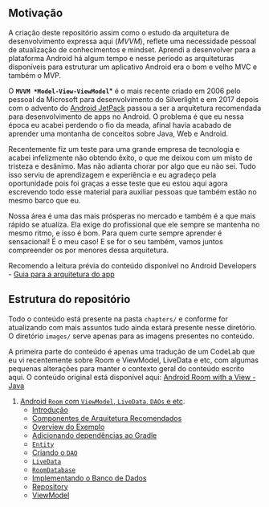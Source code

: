 ## Motivação
A criação deste repositório assim como o estudo da arquitetura de desenvolvimento expressa aqui (*MVVM*), reflete uma necessidade pessoal de atualização de conhecimentos e mindset. Aprendi a desenvolver para a plataforma Android há algum tempo e nesse período as arquiteturas disponíveis para estruturar um aplicativo Android era o bom e velho MVC e também o MVP. 

O **`MVVM *Model-View-ViewModel`*** é o mais recente criado em 2006 pelo pessoal da Microsoft para desenvolvimento do Silverlight e em 2017 depois com o advento do [Android JetPack](https://developer.android.com/jetpack/) passou a ser a arquitetura recomendada para desenvolvimento de apps no Android. O problema é que eu nessa época eu acabei perdendo o fio da meada, afinal havia acabado de aprender uma montanha de conceitos sobre Java, Web e Android. 

Recentemente fiz um teste para uma grande empresa de tecnologia e acabei infelizmente não obtendo êxito, o que me deixou com um misto de tristeza e desânimo. Mas não adianta chorar por algo que eu não sei. Tudo isso serviu de aprendizagem e experiência e eu agradeço pela oportunidade pois foi graças a esse teste que eu estou aqui agora escrevendo todo esse material para auxiliar pessoas que também estão no mesmo barco que eu.     

Nossa área é uma das mais prósperas no mercado e também é a que mais rápido se atualiza. Ela exige do profissional que ele sempre se mantenha no mesmo ritmo, e isso é bom. Para quem curte sempre aprender é sensacional! É o meu caso! E se for o seu também, vamos juntos compreender os por menores dessa arquitetura.

Recomendo a leitura prévia do conteúdo disponível no Android Developers - [Guia para a arquitetura do app](https://developer.android.com/jetpack/docs/guide)


## Estrutura do repositório
Todo o conteúdo está presente na pasta `chapters/` e conforme for atualizando com mais assuntos tudo ainda estará presente nesse diretório. O diretório `images/` serve apenas para as imagens presentes no conteúdo. 

A primeira parte do conteúdo é apenas uma tradução de um CodeLab que eu vi recentemente sobre Room e ViewModel, LiveData e etc, com algumas pequenas alterações para manter o contexto geral do conteúdo escrito aqui. O conteúdo original está disponível aqui: [Android Room with a View - Java](https://codelabs.developers.google.com/codelabs/android-room-with-a-view)  

1. [Android `Room` com `ViewModel`, `LiveData`, `DAOs` e etc](https://github.com/eduardowgmendes/android-studies/blob/master/chapters/09-introduction-mvvm.md#introdu%C3%A7%C3%A3o).
	* [Introdução](https://github.com/eduardowgmendes/android-studies/blob/master/chapters/09-introduction-mvvm.md#introdu%C3%A7%C3%A3o)
	* [Componentes de Arquitetura Recomendados](https://github.com/eduardowgmendes/android-studies/blob/master/chapters/09-introduction-mvvm.md#o-que-s%C3%A3o-os-componentes-de-arquitetura-recomendados)
	* [Overview do Exemplo](https://github.com/eduardowgmendes/android-studies/blob/master/chapters/09-introduction-mvvm.md#o-que-iremos-contruir)
	* [Adicionando dependências ao Gradle](https://github.com/eduardowgmendes/android-studies/blob/master/chapters/07-creating-app.md#adicionando-as-depend%C3%AAncias-ao-gradle)
	* [`Entity`](https://github.com/eduardowgmendes/android-studies/blob/master/chapters/07-creating-app.md#criando-uma-entity)
	* [Criando o `DAO`](https://github.com/eduardowgmendes/android-studies/blob/master/chapters/07-creating-app.md#criando-o-dao)
	* [`LiveData`](https://github.com/eduardowgmendes/android-studies/blob/master/chapters/07-creating-app.md#livedata)
	* [`RoomDatabase`](https://github.com/eduardowgmendes/android-studies/blob/master/chapters/07-creating-app.md#roomdatabase)
	* [Implementando o Banco de Dados](https://github.com/eduardowgmendes/android-studies/blob/master/chapters/07-creating-app.md#implementando-o-banco-de-dados)
	* [Repository](https://github.com/eduardowgmendes/android-studies/blob/master/chapters/07-creating-app.md#repository)
	* [ViewModel](https://github.com/eduardowgmendes/android-studies/blob/master/chapters/07-creating-app.md#viewmodel)
                        


  
  

   
